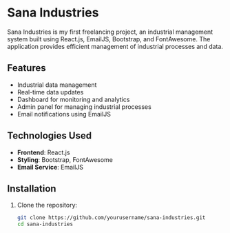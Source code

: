 # Sana Industries

Sana Industries is my first freelancing project, an industrial management system built using React.js, EmailJS, Bootstrap, and FontAwesome. The application provides efficient management of industrial processes and data.

## Features

- Industrial data management
- Real-time data updates
- Dashboard for monitoring and analytics
- Admin panel for managing industrial processes
- Email notifications using EmailJS

## Technologies Used

- **Frontend**: React.js
- **Styling**: Bootstrap, FontAwesome
- **Email Service**: EmailJS

## Installation

1. Clone the repository:
   ```bash
   git clone https://github.com/yourusername/sana-industries.git
   cd sana-industries
